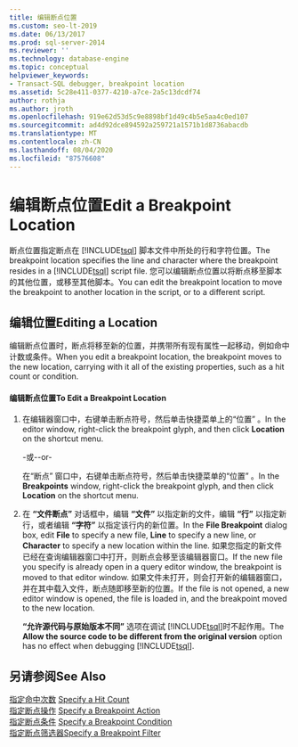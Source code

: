 ```yaml
---
title: 编辑断点位置
ms.custom: seo-lt-2019
ms.date: 06/13/2017
ms.prod: sql-server-2014
ms.reviewer: ''
ms.technology: database-engine
ms.topic: conceptual
helpviewer_keywords:
- Transact-SQL debugger, breakpoint location
ms.assetid: 5c28e411-0377-4210-a7ce-2a5c13dcdf74
author: rothja
ms.author: jroth
ms.openlocfilehash: 919e62d53d5c9e8898bf1d49c4b5e5aa4c0ed107
ms.sourcegitcommit: ad4d92dce894592a259721a1571b1d8736abacdb
ms.translationtype: MT
ms.contentlocale: zh-CN
ms.lasthandoff: 08/04/2020
ms.locfileid: "87576608"
---
```

# <a name="edit-a-breakpoint-location"></a><span data-ttu-id="9709b-102">编辑断点位置</span><span class="sxs-lookup"><span data-stu-id="9709b-102">Edit a Breakpoint Location</span></span>
  <span data-ttu-id="9709b-103">断点位置指定断点在 [!INCLUDE[tsql](../../includes/tsql-md.md)] 脚本文件中所处的行和字符位置。</span><span class="sxs-lookup"><span data-stu-id="9709b-103">The breakpoint location specifies the line and character where the breakpoint resides in a [!INCLUDE[tsql](../../includes/tsql-md.md)] script file.</span></span> <span data-ttu-id="9709b-104">您可以编辑断点位置以将断点移至脚本的其他位置，或移至其他脚本。</span><span class="sxs-lookup"><span data-stu-id="9709b-104">You can edit the breakpoint location to move the breakpoint to another location in the script, or to a different script.</span></span>  
  
## <a name="editing-a-location"></a><span data-ttu-id="9709b-105">编辑位置</span><span class="sxs-lookup"><span data-stu-id="9709b-105">Editing a Location</span></span>  
 <span data-ttu-id="9709b-106">编辑断点位置时，断点将移至新的位置，并携带所有现有属性一起移动，例如命中计数或条件。</span><span class="sxs-lookup"><span data-stu-id="9709b-106">When you edit a breakpoint location, the breakpoint moves to the new location, carrying with it all of the existing properties, such as a hit count or condition.</span></span>  
  
#### <a name="to-edit-a-breakpoint-location"></a><span data-ttu-id="9709b-107">编辑断点位置</span><span class="sxs-lookup"><span data-stu-id="9709b-107">To Edit a Breakpoint Location</span></span>  
  
1.  <span data-ttu-id="9709b-108">在编辑器窗口中，右键单击断点符号，然后单击快捷菜单上的“位置”  。</span><span class="sxs-lookup"><span data-stu-id="9709b-108">In the editor window, right-click the breakpoint glyph, and then click **Location** on the shortcut menu.</span></span>  
  
     <span data-ttu-id="9709b-109">-或-</span><span class="sxs-lookup"><span data-stu-id="9709b-109">-or-</span></span>  
  
     <span data-ttu-id="9709b-110">在“断点”  窗口中，右键单击断点符号，然后单击快捷菜单的“位置”  。</span><span class="sxs-lookup"><span data-stu-id="9709b-110">In the **Breakpoints** window, right-click the breakpoint glyph, and then click **Location** on the shortcut menu.</span></span>  
  
2.  <span data-ttu-id="9709b-111">在 **“文件断点”** 对话框中，编辑 **“文件”** 以指定新的文件，编辑 **“行”** 以指定新行，或者编辑 **“字符”** 以指定该行内的新位置。</span><span class="sxs-lookup"><span data-stu-id="9709b-111">In the **File Breakpoint** dialog box, edit **File** to specify a new file, **Line** to specify a new line, or **Character** to specify a new location within the line.</span></span> <span data-ttu-id="9709b-112">如果您指定的新文件已经在查询编辑器窗口中打开，则断点会移至该编辑器窗口。</span><span class="sxs-lookup"><span data-stu-id="9709b-112">If the new file you specify is already open in a query editor window, the breakpoint is moved to that editor window.</span></span> <span data-ttu-id="9709b-113">如果文件未打开，则会打开新的编辑器窗口，并在其中载入文件，断点随即移至新的位置。</span><span class="sxs-lookup"><span data-stu-id="9709b-113">If the file is not opened, a new editor window is opened, the file is loaded in, and the breakpoint moved to the new location.</span></span>  
  
     <span data-ttu-id="9709b-114">**“允许源代码与原始版本不同”** 选项在调试 [!INCLUDE[tsql](../../includes/tsql-md.md)]时不起作用。</span><span class="sxs-lookup"><span data-stu-id="9709b-114">The **Allow the source code to be different from the original version** option has no effect when debugging [!INCLUDE[tsql](../../includes/tsql-md.md)].</span></span>  
  
## <a name="see-also"></a><span data-ttu-id="9709b-115">另请参阅</span><span class="sxs-lookup"><span data-stu-id="9709b-115">See Also</span></span>  
 <span data-ttu-id="9709b-116">[指定命中次数](specify-a-hit-count.md) </span><span class="sxs-lookup"><span data-stu-id="9709b-116">[Specify a Hit Count](specify-a-hit-count.md) </span></span>  
 <span data-ttu-id="9709b-117">[指定断点操作](specify-a-breakpoint-action.md) </span><span class="sxs-lookup"><span data-stu-id="9709b-117">[Specify a Breakpoint Action](specify-a-breakpoint-action.md) </span></span>  
 <span data-ttu-id="9709b-118">[指定断点条件](specify-a-breakpoint-condition.md) </span><span class="sxs-lookup"><span data-stu-id="9709b-118">[Specify a Breakpoint Condition](specify-a-breakpoint-condition.md) </span></span>  
 [<span data-ttu-id="9709b-119">指定断点筛选器</span><span class="sxs-lookup"><span data-stu-id="9709b-119">Specify a Breakpoint Filter</span></span>](specify-a-breakpoint-filter.md)  
